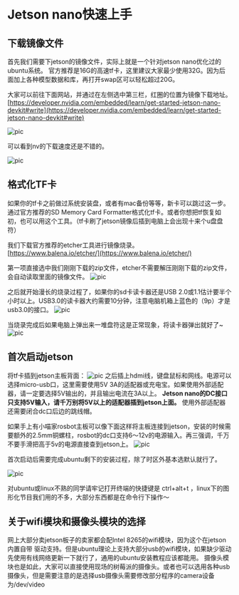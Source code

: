 # Jetson nano快速上手

## 下载镜像文件
首先我们需要下jetson的镜像文件，实际上就是一个针对jetson nano优化过的ubuntu系统。
官方推荐是16G的高速tf卡，这里建议大家最少使用32G。因为后面加上各种模型数据和库，再打开swap区可以轻松超过20G。

大家可以前往下面网站，并通过在左侧选中第三栏，红圈的位置为镜像下载地址。
[https://developer.nvidia.com/embedded/learn/get-started-jetson-nano-devkit#write](https://developer.nvidia.com/embedded/learn/get-started-jetson-nano-devkit#write)

![pic](https://uploader.shimo.im/f/BQJCAnsCDAcn9Q1X.png)

可以看到nv的下载速度还是不错的。

![pic](https://uploader.shimo.im/f/kjSR4UwqplcPMObd.png)

## 格式化TF卡
如果你的tf卡之前做过系统安装盘，或者有mac备份等等，新卡可以跳过这一步。通过官方推荐的SD Memory Card Formatter格式化tf卡。或者你想把tf恢复如初，也可以用这个工具。（tf卡刷了jetson镜像后插到电脑上会出现十来个u盘盘符）

我们下载官方推荐的etcher工具进行镜像烧录。
[https://www.balena.io/etcher/](https://www.balena.io/etcher/)

第一项直接选中我们刚刚下载的zip文件，etcher不需要解压刚刚下载的zip文件，会自动读取里面的镜像文件。
![pic](https://uploader.shimo.im/f/1AkwRmaHaagBOnFE.png)

之后就开始漫长的烧录过程了，如果你的sd卡读卡器还是USB 2.0或1.1估计要半个小时以上。USB3.0的读卡器大约需要10分钟，注意电脑机箱上蓝色的（9p）才是usb3.0的接口。
![pic](https://uploader.shimo.im/f/23xLyAQ4pqM6jUVz.png)

当烧录完成后如果电脑上弹出来一堆盘符这是正常现象，将读卡器弹出就好了~
![pic](https://uploader.shimo.im/f/PdlaIDc5eFcLaqjl.png)

## 首次启动jetson
将tf卡插到jetson主板背面：
![pic](https://uploader.shimo.im/f/0YsuaLZ1cqcvKndl.png)
之后插上hdmi线，键盘鼠标和网线。电源可以选择micro-usb口，这里需要使用5V 3A的适配器或充电宝。如果使用外部适配器，请一定要选择5V输出的，并且输出电流在3A以上。
**Jetson nano的DC接口只支持5V输入，请千万别将5V以上的适配器插到jetson上面。**
使用外部适配器还需要闭合dc口后边的跳线帽。

如果手上有小喵家rosbot主板可以像下面这样将主板连接到jetson，安装的时候需要额外的2.5mm铜螺柱，rosbot的dc口支持6～12v的电源输入。再三强调，千万不要手滑把高于5v的电源直接查到jetson上。
![pic](https://uploader.shimo.im/f/BdRyMtVNdcAsRCMd.png)

首次启动后需要完成ubuntu剩下的安装过程，除了时区外基本选默认就行了。

![pic](https://uploader.shimo.im/f/MlyWkrb2Bh4SXiGu.png)

对ubuntu或linux不熟的同学请牢记打开终端的快捷键是 ctrl+alt+t ，linux下的图形化节目我们用的不多，大部分东西都是在命令行下操作～

## 关于wifi模块和摄像头模块的选择
网上大部分卖jetson板子的卖家都会配Intel 8265的wifi模块，因为这个在jetson内置自带
驱动支持。但是ubuntu理论上支持大部分usb的wifi模块，如果缺少驱动先使用有线网络更新一下就行了，通用的ubuntu安装教程应该都能用。
摄像头模块也是如此，大家可以直接使用现场的树莓派的摄像头。或者也可以选用各种usb摄像头，但是需要注意的是选择usb摄像头需要修改部分程序的camera设备为/dev/video



















